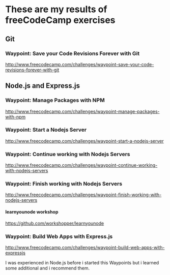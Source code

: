 # These are my results of freeCodeCamp exercises

## Git 

### Waypoint: Save your Code Revisions Forever with Git
http://www.freecodecamp.com/challenges/waypoint-save-your-code-revisions-forever-with-git

## Node.js and Express.js

### Waypoint: Manage Packages with NPM
http://www.freecodecamp.com/challenges/waypoint-manage-packages-with-npm

### Waypoint: Start a Nodejs Server
http://www.freecodecamp.com/challenges/waypoint-start-a-nodejs-server

### Waypoint: Continue working with Nodejs Servers
http://www.freecodecamp.com/challenges/waypoint-continue-working-with-nodejs-servers

### Waypoint: Finish working with Nodejs Servers
http://www.freecodecamp.com/challenges/waypoint-finish-working-with-nodejs-servers

#### learnyounode workshop
https://github.com/workshopper/learnyounode

### Waypoint: Build Web Apps with Express.js
http://www.freecodecamp.com/challenges/waypoint-build-web-apps-with-expressjs



I was experienced in Node.js before i started this Waypoints
but i learned some additional and i recommend them.